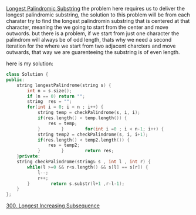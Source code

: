 [Longest Palindromic Substring](https://leetcode.com/problems/longest-palindromic-substring/)
the problem here requires us to deliver the longest palindromic substring, the solution to this problem will be from each charater try to find the longest palindromin substring that is centered at that character, meaning the we going to start from the center and move outwords.
but there is a problem, if we start from just one character the palindrom will always be of odd length, thats why we need a second iteration for the where we start from two adjacent charcters and move outwards, that way we are guarenteeing the substring is of even length.

here is my solution:

```Cpp
class Solution {  
public:  
    string longestPalindrome(string s) {  
        int n = s.size();  
        if (n == 0) return "";  
        string  res = "";  
        for(int i = 0; i < n ; i++) {  
            string temp = checkPalindrome(s, i, i);  
            if(res.length() < temp.length()) {  
                res = temp;  
            }        }        for(int i =0 ; i < n-1; i++) {  
            string temp2 = checkPalindrome(s, i, i+1);  
            if(res.length() < temp2.length()) {  
                res = temp2;  
            }        }        return res;  
    }private:  
    string checkPalindrome(string& s , int l , int r) {  
        while(l >=0 && r<s.length() && s[l] == s[r]) {  
            l--;  
            r++;  
        }        return s.substr(l+1 ,r-l-1);  
	}
};
```


[300. Longest Increasing Subsequence](https://leetcode.com/problems/longest-increasing-subsequence/)
